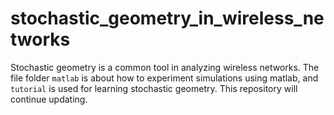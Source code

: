 # stochastic_geometry_in_wireless_networks

Stochastic geometry is a common tool in analyzing wireless networks.
The file folder `matlab` is about how to experiment simulations using matlab, and `tutorial` is used for learning stochastic geometry.
This repository will continue updating.